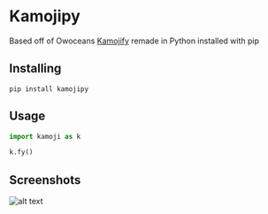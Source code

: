 # Kamojipy
  Based off of Owoceans [Kamojify](https://github.com/owocean/kamojify) remade in Python installed with pip

## Installing
`pip install kamojipy`

## Usage
```python
import kamoji as k

k.fy()
```

## Screenshots
![alt text](https://viruses-to.download/WkfVh8TI0O9y.png)
